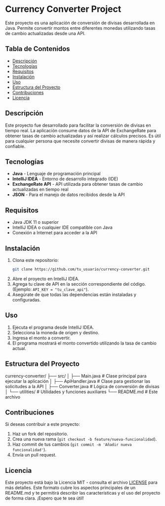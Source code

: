 # Currency Converter Project

Este proyecto es una aplicación de conversión de divisas desarrollada en Java. Permite convertir montos entre diferentes monedas utilizando tasas de cambio actualizadas desde una API.

## Tabla de Contenidos
- [Descripción](#descripción)
- [Tecnologías](#tecnologías)
- [Requisitos](#requisitos)
- [Instalación](#instalación)
- [Uso](#uso)
- [Estructura del Proyecto](#estructura-del-proyecto)
- [Contribuciones](#contribuciones)
- [Licencia](#licencia)

## Descripción
Este proyecto fue desarrollado para facilitar la conversión de divisas en tiempo real. La aplicación consume datos de la API de ExchangeRate para obtener tasas de cambio actualizadas y así realizar cálculos precisos. Es útil para cualquier persona que necesite convertir divisas de manera rápida y confiable.

## Tecnologías
- **Java** - Lenguaje de programación principal
- **IntelliJ IDEA** - Entorno de desarrollo integrado (IDE)
- **ExchangeRate API** - API utilizada para obtener tasas de cambio actualizadas en tiempo real
- **JSON** - Para el manejo de datos recibidos desde la API

## Requisitos
- Java JDK 11 o superior
- IntelliJ IDEA o cualquier IDE compatible con Java
- Conexión a Internet para acceder a la API

## Instalación
1. Clona este repositorio:
    ```bash
    git clone https://github.com/tu_usuario/currency-converter.git
    ```
2. Abre el proyecto en IntelliJ IDEA.
3. Agrega tu clave de API en la sección correspondiente del código. (Ejemplo: `API_KEY = "tu_clave_api"`).
4. Asegúrate de que todas las dependencias están instaladas y configuradas.

## Uso
1. Ejecuta el programa desde IntelliJ IDEA.
2. Selecciona la moneda de origen y destino.
3. Ingresa el monto a convertir.
4. El programa mostrará el monto convertido utilizando la tasa de cambio actual.

## Estructura del Proyecto
currency-converter/ ├── src/ │ ├── Main.java # Clase principal para ejecutar la aplicación │ ├── ApiHandler.java # Clase para gestionar las solicitudes a la API │ ├── Converter.java # Lógica de conversión de divisas │ └── utilities/ # Utilidades y funciones auxiliares └── README.md # Este archivo

## Contribuciones
Si deseas contribuir a este proyecto:
1. Haz un fork del repositorio.
2. Crea una nueva rama (`git checkout -b feature/nueva-funcionalidad`).
3. Haz commit de tus cambios (`git commit -m 'Añadir nueva funcionalidad'`).
4. Envía un pull request.

## Licencia
Este proyecto está bajo la Licencia MIT - consulta el archivo [LICENSE](LICENSE) para más detalles.
Este formato cubre los aspectos principales de un README.md y te permitirá describir las características y el uso del proyecto de forma clara. ¡Espero que te sea útil!









